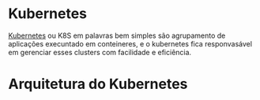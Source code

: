 # Kubernetes
 [Kubernetes](https://kubernetes.io/docs/concepts/overview/what-is-kubernetes/) ou K8S em palavras bem simples são agrupamento de aplicações execuntado em conteineres, e o kubernetes fica responvasável em gerenciar esses clusters com facilidade e eficiência.
 
 # Arquitetura do Kubernetes
